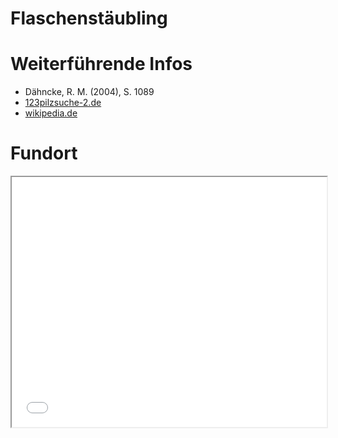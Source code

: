 Flaschenstäubling
===

# Weiterführende Infos
- Dähncke, R. M. (2004), S. 1089
- [123pilzsuche-2.de](https://www.123pilzsuche-2.de/daten/details/Flaschenstaeubling.htm)
- [wikipedia.de](https://de.wikipedia.org/wiki/Flaschen-St%C3%A4ubling)

# Fundort
<iframe src="/map.html#51.651262,10.105047" style="width: 100% !important; height: 400px !important;"></iframe>